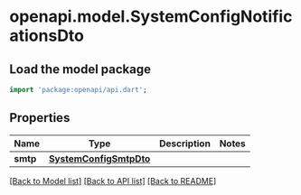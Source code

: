 # openapi.model.SystemConfigNotificationsDto

## Load the model package
```dart
import 'package:openapi/api.dart';
```

## Properties
Name | Type | Description | Notes
------------ | ------------- | ------------- | -------------
**smtp** | [**SystemConfigSmtpDto**](SystemConfigSmtpDto.md) |  | 

[[Back to Model list]](../README.md#documentation-for-models) [[Back to API list]](../README.md#documentation-for-api-endpoints) [[Back to README]](../README.md)



